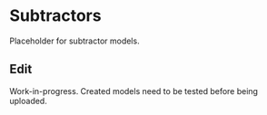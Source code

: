 # Subtractors

Placeholder for subtractor models.

## Edit

Work-in-progress. Created models need to be tested before being uploaded.